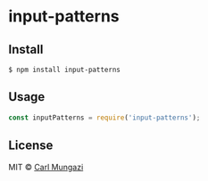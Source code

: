 # input-patterns

> 

## Install

```
$ npm install input-patterns
```

## Usage

```js
const inputPatterns = require('input-patterns');

```

## License

MIT © [Carl Mungazi](https://carlmungazi.com)